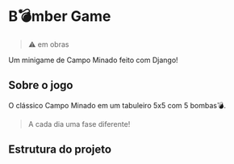 # B:bomb:mber Game

<!-- badges -->

<!-- TODO: GIF -->
> :warning: em obras

Um minigame de Campo Minado feito com Django!

## Sobre o jogo

O clássico Campo Minado em um tabuleiro 5x5 com 5 bombas:bomb:.
<!-- TODO: expandir descrição -->

> A cada dia uma fase diferente!

## Estrutura do projeto
